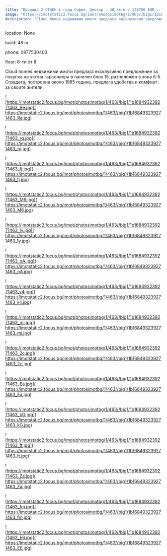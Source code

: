 ```yaml
---
title: "Продава 2-СТАЕН в град София, Център - 48 кв.м / 128750 EUR :: imot.bg Обява"
image: "https://imotstatic2.focus.bg/imot/photosimotbg/1/463//big1/1b168493239271463_qh.jpg"
description: "Cloud homes недвижими имоти предлага ексклузивно предложение за покупка на уютна гарсониера в панелен блок 15, разположен в зона б-5. Сградата, построена около 1985 година, предлага удобства и комфорт за своите жители."
---
```


location: None

build: 48 m

phone: 0877530403

floor: 6-ти от 8

Cloud homes недвижими имоти предлага ексклузивно предложение за покупка на уютна гарсониера в панелен блок 15, разположен в зона б-5. Сградата, построена около 1985 година, предлага удобства и комфорт за своите жители.


![https://imotstatic2.focus.bg/imot/photosimotbg/1/463//big1/1b168493239271463_Re.jpg]( https://imotstatic2.focus.bg/imot/photosimotbg/1/463//big1/1b168493239271463_Re.jpg)


![https://imotstatic2.focus.bg/imot/photosimotbg/1/463//big1/1b168493239271463_rq.jpg]( https://imotstatic2.focus.bg/imot/photosimotbg/1/463//big1/1b168493239271463_rq.jpg)


![https://imotstatic2.focus.bg/imot/photosimotbg/1/463//big1/1b168493239271463_fj.jpg]( https://imotstatic2.focus.bg/imot/photosimotbg/1/463//big1/1b168493239271463_fj.jpg)


![https://imotstatic2.focus.bg/imot/photosimotbg/1/463//big1/1b168493239271463_M6.jpg]( https://imotstatic2.focus.bg/imot/photosimotbg/1/463//big1/1b168493239271463_M6.jpg)


![https://imotstatic2.focus.bg/imot/photosimotbg/1/463//big1/1b168493239271463_1y.jpg]( https://imotstatic2.focus.bg/imot/photosimotbg/1/463//big1/1b168493239271463_1y.jpg)


![https://imotstatic2.focus.bg/imot/photosimotbg/1/463//big1/1b168493239271463_nA.jpg]( https://imotstatic2.focus.bg/imot/photosimotbg/1/463//big1/1b168493239271463_nA.jpg)


![https://imotstatic2.focus.bg/imot/photosimotbg/1/463//big1/1b168493239271463_y4.jpg]( https://imotstatic2.focus.bg/imot/photosimotbg/1/463//big1/1b168493239271463_y4.jpg)


![https://imotstatic2.focus.bg/imot/photosimotbg/1/463//big1/1b168493239271463_mi.jpg]( https://imotstatic2.focus.bg/imot/photosimotbg/1/463//big1/1b168493239271463_mi.jpg)


![https://imotstatic2.focus.bg/imot/photosimotbg/1/463//big1/1b168493239271463_2c.jpg]( https://imotstatic2.focus.bg/imot/photosimotbg/1/463//big1/1b168493239271463_2c.jpg)


![https://imotstatic2.focus.bg/imot/photosimotbg/1/463//big1/1b168493239271463_Ea.jpg]( https://imotstatic2.focus.bg/imot/photosimotbg/1/463//big1/1b168493239271463_Ea.jpg)


![https://imotstatic2.focus.bg/imot/photosimotbg/1/463//big1/1b168493239271463_kG.jpg]( https://imotstatic2.focus.bg/imot/photosimotbg/1/463//big1/1b168493239271463_kG.jpg)


![https://imotstatic2.focus.bg/imot/photosimotbg/1/463//big1/1b168493239271463_ft.jpg]( https://imotstatic2.focus.bg/imot/photosimotbg/1/463//big1/1b168493239271463_ft.jpg)


![https://imotstatic2.focus.bg/imot/photosimotbg/1/463//big1/1b168493239271463_Za.jpg]( https://imotstatic2.focus.bg/imot/photosimotbg/1/463//big1/1b168493239271463_Za.jpg)


![https://imotstatic2.focus.bg/imot/photosimotbg/1/463//big1/1b168493239271463_fm.jpg]( https://imotstatic2.focus.bg/imot/photosimotbg/1/463//big1/1b168493239271463_fm.jpg)


![https://imotstatic2.focus.bg/imot/photosimotbg/1/463//big1/1b168493239271463_E6.jpg]( https://imotstatic2.focus.bg/imot/photosimotbg/1/463//big1/1b168493239271463_E6.jpg)


